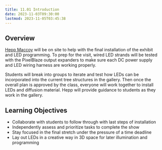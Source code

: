 ```yaml
---
title: 11.01 Introduction
date: 2023-11-03T09:30:00
lastmod: 2023-11-05T03:45:38
---
```


## Overview

[Hepp Maccoy](../02-installation-ideation-scale-model/02-03-hepp-maccoy.md) will be on site to help with the final installation of the exhibit and LED programming. To prep for the visit, wired LED strands will be tested with the PixelBlaze output expanders to make sure each DC power supply and LED wiring harness are working properly.

Students will break into groups to iterate and test how LEDs can be incorporated into the current tree structures in the gallery. Then once the overall plan is approved by the class, everyone will work together to install LEDs and diffusion material. Hepp will provide guidance to students as they work in the gallery.

## Learning Objectives

- Collaborate with students to follow through with last steps of installation
- Independently assess and prioritize tasks to complete the show
- Stay focused in the final stretch under the pressure of a time deadline
- Lay out LEDs in a creative way in 3D space for later illumination and programming

